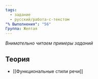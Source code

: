 ```yaml
---
tags:
  - задание
  - русский/работа-с-текстом
"% Выполнения": "56"
Группа: Желтая
---
```

*Внимательно читаем примеры заданий*

## Теория
- [[Функциональные стили речи]]